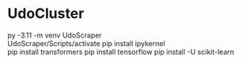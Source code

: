 # UdoCluster
py -3.11 -m venv UdoScraper  
UdoScraper/Scripts/activate
pip install ipykernel       
pip install transformers
pip install tensorflow
pip install -U scikit-learn
